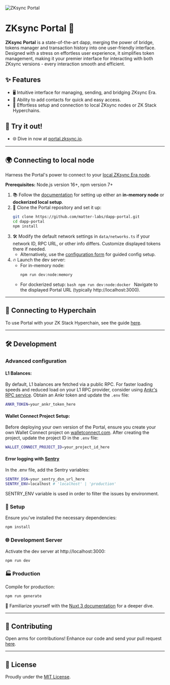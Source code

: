 ![ZKsync Portal](public/preview.png)

# ZKsync Portal 🚀

**ZKsync Portal** is a state-of-the-art dapp, merging the power of bridge, tokens manager and transaction history into one user-friendly interface. Designed with a stress on effortless user experience, it simplifies token management, making it your premier interface for interacting with both ZKsync versions - every interaction smooth and efficient.

## ✨ Features

- 🖥️ Intuitive interface for managing, sending, and bridging ZKsync Era.
- 📇 Ability to add contacts for quick and easy access.
- 🔧 Effortless setup and connection to local ZKsync nodes or ZK Stack Hyperchains.

## 🎉 Try it out!

- 🌐 Dive in now at [portal.zksync.io](https://portal.zksync.io/).

---

## 🌍 Connecting to local node

Harness the Portal's power to connect to your [local ZKsync Era node](https://docs.zksync.io/zksync-node/quickstart).

**Prerequisites:** Node.js version 16+, npm version 7+

1. 📚 Follow the [documentation](https://docs.zksync.io/zksync-node/quickstart) for setting up either an **in-memory node** or **dockerized local setup**.
2. 🔄 Clone the Portal repository and set it up:
   ```bash
   git clone https://github.com/matter-labs/dapp-portal.git
   cd dapp-portal
   npm install
   ```
3. 🛠️ Modify the default network settings in `data/networks.ts` if your network ID, RPC URL, or other info differs. Customize displayed tokens there if needed.
   - Alternatively, use the [configuration form](./hyperchains/README.md#configure-automatically-with-form) for guided config setup.
4. 🔥 Launch the dev server:
   - For in-memory node:
     ```bash
     npm run dev:node:memory
     ```
   - For dockerized setup:
     `bash
npm run dev:node:docker
`
     Navigate to the displayed Portal URL (typically http://localhost:3000).

---

## 🔗 Connecting to Hyperchain

To use Portal with your ZK Stack Hyperchain, see the guide [here](./hyperchains/README.md).

---

## 🛠 Development

### Advanced configuration

#### L1 Balances:

By default, L1 balances are fetched via a public RPC. For faster loading speeds and reduced load on your L1 RPC provider, consider using [Ankr's RPC service](https://www.ankr.com/rpc/). Obtain an Ankr token and update the `.env` file:

```bash
ANKR_TOKEN=your_ankr_token_here
```

#### Wallet Connect Project Setup:

Before deploying your own version of the Portal, ensure you create your own Wallet Connect project on [walletconnect.com](https://walletconnect.com). After creating the project, update the project ID in the `.env` file:

```bash
WALLET_CONNECT_PROJECT_ID=your_project_id_here
```

#### Error logging with [Sentry](https://sentry.io/)

In the .env file, add the Sentry variables:
```bash
SENTRY_DSN=your_sentry_dsn_url_here
SENTRY_ENV=localhost # 'localhost' | 'production'
```
SENTRY_ENV variable is used in order to filter the issues by environment. 

### 🔧 Setup

Ensure you've installed the necessary dependencies:

```bash
npm install
```

### 🌐 Development Server

Activate the dev server at http://localhost:3000:

```bash
npm run dev
```

### 🏭 Production

Compile for production:

```bash
npm run generate
```

📘 Familiarize yourself with the [Nuxt 3 documentation](https://nuxt.com/docs/getting-started/introduction) for a deeper dive.

---

## 🤝 Contributing

Open arms for contributions! Enhance our code and send your pull request [here](https://github.com/matter-labs/dapp-portal/pulls).

---

## 📜 License

Proudly under the [MIT License](https://github.com/matter-labs/dapp-portal/blob/main/LICENSE).

